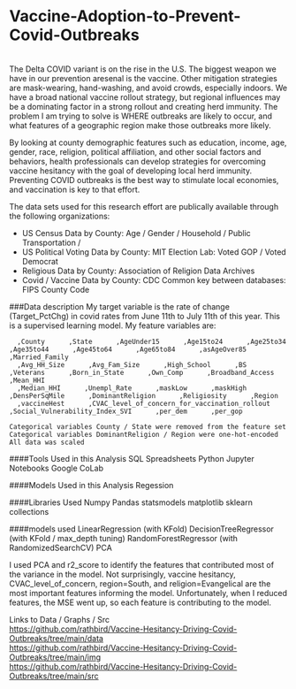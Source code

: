 # Vaccine-Adoption-to-Prevent-Covid-Outbreaks
<br/>
The Delta COVID variant is on the rise in the U.S. The biggest weapon we have in our prevention aresenal is the vaccine. Other mitigation strategies are mask-wearing, hand-washing, and avoid crowds, especially indoors. We have a broad national vaccine rollout strategy, but regional influences may be a dominating factor in a strong rollout and creating herd immunity. The problem I am trying to solve is WHERE outbreaks are likely to occur, and what features of a geographic region make those outbreaks more likely.

By looking at county demographic features such as education, income, age, gender, race, religion, political affiliation, and other social factors and behaviors, health professionals can develop strategies for overcoming vaccine hesitancy with the goal of developing local herd immunity. Preventing COVID outbreaks is the best way to stimulate local economies, and vaccination is key to that effort.

The data sets used for this research effort are publically available through the following organizations:
- US Census Data by County: Age / Gender / Household / Public Transportation / 
- US Political Voting Data by County: MIT Election Lab: Voted GOP / Voted Democrat 
- Religious Data by County: Association of Religion Data Archives
- Covid / Vaccine Data by County: CDC
Common key between databases: FIPS County Code

###Data description
My target variable is the rate of change (Target_PctChg) in covid rates from June 11th to July 11th of this year. This is a supervised learning model.
My feature variables are:

      ,County      ,State      ,AgeUnder15      ,Age15to24      ,Age25to34      ,Age35to44      ,Age45to64      ,Age65to84      ,asAgeOver85      ,Married_Family
      ,Avg_HH_Size      ,Avg_Fam_Size      ,High_School      ,BS      ,Veterans      ,Born_in_State      ,Own_Comp      ,Broadband_Access      ,Mean_HHI
      ,Median_HHI      ,Unempl_Rate      ,maskLow      ,maskHigh      ,DensPerSqMile      ,DominantReligion      ,Religiosity      ,Region
      ,vaccineHest      ,CVAC_level_of_concern_for_vaccination_rollout      ,Social_Vulnerability_Index_SVI      ,per_dem      ,per_gop
    
    Categorical variables County / State were removed from the feature set
    Categorical variables DominantReligion / Region were one-hot-encoded
    All data was scaled

####Tools Used in this Analysis
SQL
Spreadsheets
Python
Jupyter Notebooks
Google CoLab

####Models Used in this Analysis
Regession

####Libraries Used
Numpy
Pandas
statsmodels
matplotlib
sklearn
collections

####models used
LinearRegression (with KFold)
DecisionTreeRegressor (with KFold / max_depth tuning)
RandomForestRegressor (with RandomizedSearchCV)
PCA 

I used PCA and r2_score to identify the features that contributed most of the variance in the model. Not surprisingly, vaccine hesitancy, CVAC_level_of_concern, region=South, and religion=Evangelical are the most important features informing the model. Unfortunately, when I reduced features, the MSE went up, so each feature is contributing to the model.

Links to Data / Graphs / Src<br/>
https://github.com/rathbird/Vaccine-Hesitancy-Driving-Covid-Outbreaks/tree/main/data<br/>
https://github.com/rathbird/Vaccine-Hesitancy-Driving-Covid-Outbreaks/tree/main/img<br/>
https://github.com/rathbird/Vaccine-Hesitancy-Driving-Covid-Outbreaks/tree/main/src<br/>



